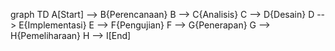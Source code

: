graph TD
A[Start] --> B{Perencanaan}
B --> C{Analisis}
C --> D{Desain}
D --> E{Implementasi}
E --> F{Pengujian}
F --> G{Penerapan}
G --> H{Pemeliharaan}
H --> I[End]

